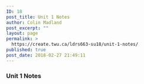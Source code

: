 ```yaml
---
ID: 18
post_title: Unit 1 Notes
author: Colin Madland
post_excerpt: ""
layout: page
permalink: >
  https://create.twu.ca/ldrs663-su18/unit-1-notes/
published: true
post_date: 2018-02-27 21:49:11
---
```

<h3>Unit 1 Notes</h3>